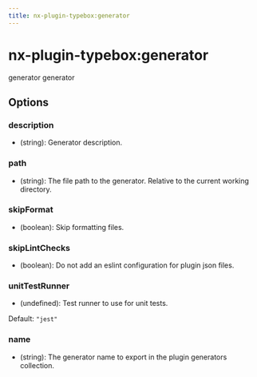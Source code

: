 ```yaml
---
title: nx-plugin-typebox:generator
---
```


# nx-plugin-typebox:generator

generator generator

## Options

### <span className="required">description</span>

- (string): Generator description.

### <span className="required">path</span>

- (string): The file path to the generator. Relative to the current working directory.

### <span className="required">skipFormat</span>

- (boolean): Skip formatting files.

### <span className="required">skipLintChecks</span>

- (boolean): Do not add an eslint configuration for plugin json files.

### <span className="required">unitTestRunner</span>

- (undefined): Test runner to use for unit tests.

Default: `"jest"`

### name

- (string): The generator name to export in the plugin generators collection.
